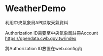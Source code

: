 # WeatherDemo
利用中央氣象局API擷取天氣資料

Authorization ID需要至中央氣象局註冊Account
https://opendata.cwb.gov.tw/index

將Authorization ID放置在web.config內
